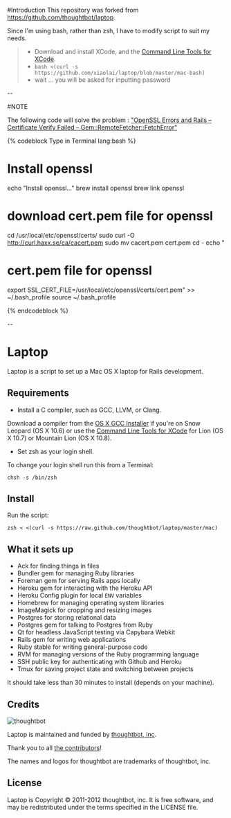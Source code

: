#Introduction
This repository was forked from https://github.com/thoughtbot/laptop.

Since I'm using bash, rather than zsh, I have to modify script to suit my needs.

> * Download and install XCode, and the [Command Line Tools for XCode](https://developer.apple.com/downloads/index.action).
> * ``` bash <(curl -s https://github.com/xiaolai/laptop/blob/master/mac-bash) ```
> * wait ... you will be asked for inputting password

--

#NOTE

The following code will solve the problem : ["OpenSSL Errors and Rails – Certificate Verify Failed – Gem::RemoteFetcher::FetchError"](http://railsapps.github.com/openssl-certificate-verify-failed.html)

{% codeblock Type in Terminal lang:bash %}
# Install openssl
echo "Install openssl..."
brew install openssl
brew link openssl
# download cert.pem file for openssl
cd /usr/local/etc/openssl/certs/
sudo curl -O http://curl.haxx.se/ca/cacert.pem
sudo mv cacert.pem cert.pem
cd -
echo "
# cert.pem file for openssl 
export SSL_CERT_FILE=/usr/local/etc/openssl/certs/cert.pem" >> ~/.bash_profile
source ~/.bash_profile

{% endcodeblock %}

--

Laptop
======

Laptop is a script to set up a Mac OS X laptop for Rails development.

Requirements
------------

* Install a C compiler, such as GCC, LLVM, or Clang.

Download a compiler from the [OS X GCC Installer](https://github.com/kennethreitz/osx-gcc-installer/) if you're on Snow Leopard (OS X 10.6) or use the [Command Line Tools for XCode](https://developer.apple.com/downloads/index.action) for Lion (OS X 10.7) or Mountain Lion (OS X 10.8).

* Set zsh as your login shell.

To change your login shell run this from a Terminal:

    chsh -s /bin/zsh

Install
-------

Run the script:

    zsh < <(curl -s https://raw.github.com/thoughtbot/laptop/master/mac)

What it sets up
---------------

* Ack for finding things in files
* Bundler gem for managing Ruby libraries
* Foreman gem for serving Rails apps locally
* Heroku gem for interacting with the Heroku API
* Heroku Config plugin for local `ENV` variables
* Homebrew for managing operating system libraries
* ImageMagick for cropping and resizing images
* Postgres for storing relational data
* Postgres gem for talking to Postgres from Ruby
* Qt for headless JavaScript testing via Capybara Webkit
* Rails gem for writing web applications
* Ruby stable for writing general-purpose code
* RVM for managing versions of the Ruby programming language
* SSH public key for authenticating with Github and Heroku
* Tmux for saving project state and switching between projects

It should take less than 30 minutes to install (depends on your machine).

Credits
-------

![thoughtbot](http://thoughtbot.com/images/tm/logo.png)

Laptop is maintained and funded by [thoughtbot, inc](http://thoughtbot.com/community).

Thank you to all [the contributors](https://github.com/thoughtbot/laptop/contributors)!

The names and logos for thoughtbot are trademarks of thoughtbot, inc.

License
-------

Laptop is Copyright © 2011-2012 thoughtbot, inc. It is free software, and may be
redistributed under the terms specified in the LICENSE file.
